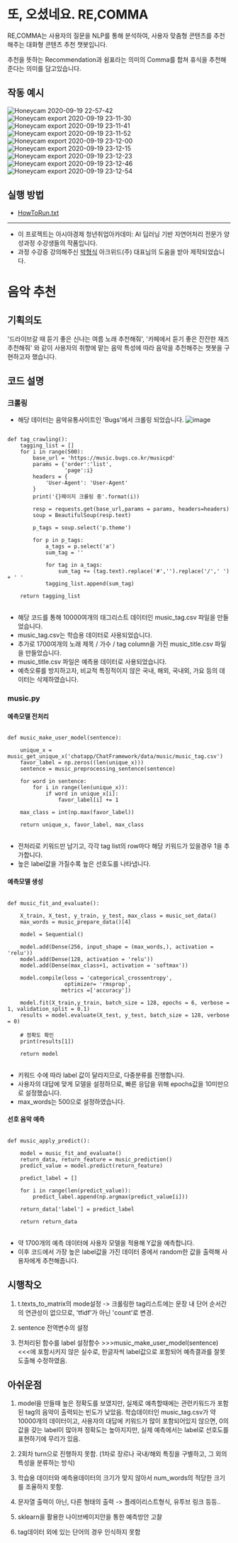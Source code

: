 # 또, 오셨네요. RE,COMMA
RE,COMMA는 사용자의 질문을 NLP를 통해 분석하여, 사용자 맞춤형 콘텐츠를 추천해주는 대화형 콘텐츠 추천 챗봇입니다.

추천을 뜻하는 Recommendation과 쉼표라는 의미의 Comma를 합쳐 휴식을 추천해준다는 의미를 담고있습니다.

## 작동 예시
![Honeycam 2020-09-19 22-57-42](https://user-images.githubusercontent.com/34763810/93669403-d6130880-face-11ea-9299-80a97e744e33.gif)
![Honeycam export 2020-09-19 23-11-30](https://user-images.githubusercontent.com/34763810/93669404-d6ab9f00-face-11ea-92a9-becf857692ff.jpg)
![Honeycam export 2020-09-19 23-11-41](https://user-images.githubusercontent.com/34763810/93669405-d7443580-face-11ea-8133-6503bacaf0c2.jpg)
![Honeycam export 2020-09-19 23-11-52](https://user-images.githubusercontent.com/34763810/93669464-4cb00600-facf-11ea-8fd5-c9dbc765b7eb.jpg)
![Honeycam export 2020-09-19 23-12-00](https://user-images.githubusercontent.com/34763810/93669475-8123c200-facf-11ea-8fde-be92797bfb8d.jpg)
![Honeycam export 2020-09-19 23-12-15](https://user-images.githubusercontent.com/34763810/93669398-d4e1db80-face-11ea-9888-cfe092a7912e.jpg)
![Honeycam export 2020-09-19 23-12-23](https://user-images.githubusercontent.com/34763810/93669400-d4e1db80-face-11ea-8d26-17879fa3a3da.jpg)
![Honeycam export 2020-09-19 23-12-46](https://user-images.githubusercontent.com/34763810/93669401-d57a7200-face-11ea-8354-bf46b87d7ac7.jpg)
![Honeycam export 2020-09-19 23-12-54](https://user-images.githubusercontent.com/34763810/93669402-d6130880-face-11ea-908e-37f94a0719f6.jpg)

## 실행 방법
- [HowToRun.txt](https://github.com/karunogi/Asia_NLP_Group3/blob/master/HowToRun.txt)
--------------
- 이 프로젝트는 아시아경제 청년취업아카데미: AI 딥러닝 기반 자연어처리 전문가 양성과정 수강생들의 작품입니다.
- 과정 수강중 강의해주신 [박형식](https://github.com/arkwith7/ArkChatBot) 아크위드(주) 대표님의 도움을 받아 제작되었습니다.

# 음악 추천

## 기획의도
'드라이브갈 때 듣기 좋은 신나는 여름 노래 추천해줘', '카페에서 듣기 좋은 잔잔한 재즈 추천해줘' 와 같이 사용자의 취향에 맡는 음악 특성에 따라 음악을 추천해주는 챗봇을 구현하고자 했습니다.


## 코드 설명

### 크롤링
- 해당 데이터는 음악유통사이트인 'Bugs'에서 크롤링 되었습니다.
![image](https://user-images.githubusercontent.com/68881092/93791896-c4b53200-fc6f-11ea-997d-1e3c090c9a25.png)

<pre>
<code>
def tag_crawling():
    tagging_list = []
    for i in range(500):        
        base_url = 'https://music.bugs.co.kr/musicpd'
        params = {'order':'list',
                  'page':i}
        headers = {
            'User-Agent': 'User-Agent'
        }
        print('{}페이지 크롤링 중'.format(i))

        resp = requests.get(base_url,params = params, headers=headers)
        soup = BeautifulSoup(resp.text)

        p_tags = soup.select('p.theme')
        
        for p in p_tags:    
            a_tags = p.select('a')
            sum_tag = ''
            
            for tag in a_tags:
                sum_tag += (tag.text).replace('#','').replace('/',' ') + ' '
            tagging_list.append(sum_tag)

    return tagging_list
</code>
</pre>
- 해당 코드를 통해 10000여개의 태그리스트 데이터인 music_tag.csv 파일을 만들었습니다.
- music_tag.csv는 학습용 데이터로 사용되었습니다.
- 추가로 1700여개의 노래 제목 / 가수 / tag column을 가진 music_title.csv 파일을 만들었습니다.
- music_title.csv 파일은 예측용 데이터로 사용되었습니다.
- 예측오류를 방지하고자, 비교적 특징적이지 않은 국내, 해외, 국내외, 가요 등의 데이터는 삭제하였습니다.


### music.py 

#### 예측모델 전처리
<pre>
<code>
def music_make_user_model(sentence):
    
    unique_x = music_get_unique_x('chatapp/ChatFramework/data/music/music_tag.csv')
    favor_label = np.zeros((len(unique_x)))
    sentence = music_preprocessing_sentence(sentence)

    for word in sentence:
        for i in range(len(unique_x)):
            if word in unique_x[i]:
                favor_label[i] += 1 

    max_class = int(np.max(favor_label))
    
    return unique_x, favor_label, max_class
</code>
</pre>
- 전처리로 키워드만 남기고, 각각 tag list의 row마다 해당 키워드가 있을경우 1을 추가합니다.
- 높은 label값을 가질수록 높은 선호도를 나타냅니다.

#### 예측모델 생성
<pre>
<code>
def music_fit_and_evaluate():
    
    X_train, X_test, y_train, y_test, max_class = music_set_data()
    max_words = music_prepare_data()[4]
    
    model = Sequential() 
    
    model.add(Dense(256, input_shape = (max_words,), activation = 'relu'))
    model.add(Dense(128, activation = 'relu'))
    model.add(Dense(max_class+1, activation = 'softmax'))
    
    model.compile(loss = 'categorical_crossentropy',
                  optimizer= 'rmsprop',
                 metrics =['accuracy'])
    
    model.fit(X_train,y_train, batch_size = 128, epochs = 6, verbose = 1, validation_split = 0.1)
    results = model.evaluate(X_test, y_test, batch_size = 128, verbose = 0)
    
    # 정확도 확인
    print(results[1])
    
    return model
</code>
</pre>
- 키워드 수에 따라 label 값이 달라지므로, 다중분류를 진행합니다.
- 사용자의 대답에 맞게 모델을 설정하므로, 빠른 응답을 위해 epochs값을 10미만으로 설정했습니다.
- max_words는 500으로 설정하였습니다.

#### 선호 음악 예측
<pre>
<code>
def music_apply_predict():
    
    model = music_fit_and_evaluate()
    return_data, return_feature = music_prediction()    
    predict_value = model.predict(return_feature)
    
    predict_label = []
    
    for i in range(len(predict_value)):
        predict_label.append(np.argmax(predict_value[i]))
        
    return_data['label'] = predict_label
    
    return return_data
</code>
</pre>
- 약 1700개의 예측 데이터에 사용자 모델을 적용해 Y값을 예측합니다.
- 이후 코드에서 가장 높은 label값을 가진 데이터 중에서 random한 값을 출력해 사용자에게 추천해줍니다.


## 시행착오

1. t.texts_to_matrix의 mode설정
-> 크롤링한 tag리스트에는 문장 내 단어 순서간의 연관성이 없으므로, 'tfidf'가 아닌 'count'로 변경.

2. sentence 전역변수의 설정

3. 전처리된 함수를 label 설정함수 >>>music_make_user_model(sentence)<<<에 포함시키지 않은 실수로, 한글자씩 label값으로 포함되어 예측결과를 잘못 도출해 수정하였음.


## 아쉬운점

1. model을 만들때 높은 정확도를 보였지만, 실제로 예측할때에는 관련키워드가 포함된 tag의 음악이 출력되는 빈도가 낮았음. 학습데이터인 music_tag.csv가 약 10000개의 데이터이고, 사용자의 대답에 키워드가 많이 포함되어있지 않으면, 0의 값을 갖는 label이 많아져 정확도는 높아지지만, 실제 예측에서는 label로 선호도를 표현하기에 무리가 있음.

2. 2회차 turn으로 진행하지 못함. (1차로 장르나 국내/해외 특징을 구별하고, 그 외의 특성을 분류하는 방식)

3. 학습용 데이터와 예측용데이터의 크기가 맞지 않아서 num_words의 적당한 크기를 조율하지 못함.

4. 문자열 출력이 아닌, 다른 형태의 출력 -> 플레이리스트형식, 유투브 링크 등등..

5. sklearn을 활용한 나이브베이지안을 통한 예측방안 고찰

6. tag데이터 외에 있는 단어의 경우 인식하지 못함

